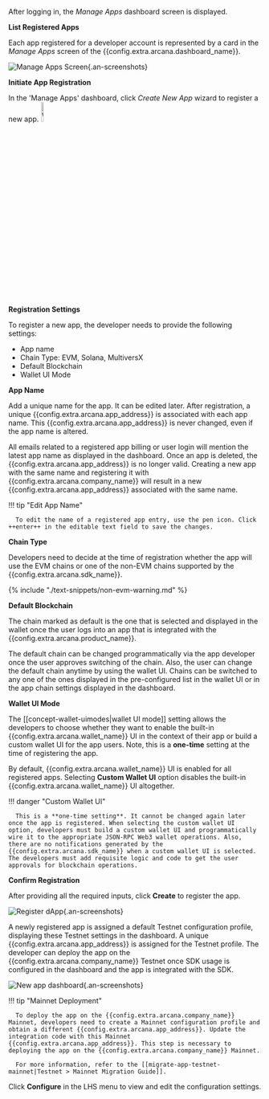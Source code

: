 After logging in, the *Manage Apps* dashboard screen is displayed. 

**List Registered Apps**

Each app registered for a developer account is represented by a card in the *Manage Apps* screen of the {{config.extra.arcana.dashboard_name}}.

![Manage Apps Screen](/img/an_db_mulitiple_apps.png){.an-screenshots}

**Initiate App Registration**

In the 'Manage Apps' dashboard, click *Create New App* wizard to register a new app. <img class="an-screenshots" src="/img/dashboard_newappwizard.png" alt="Wizard: Register App" width="10%"/> 

**Registration Settings**

To register a new app, the developer needs to provide the following settings:

* App name
* Chain Type: EVM, Solana, MultiversX
* Default Blockchain
* Wallet UI Mode

**App Name**

Add a unique name for the app. It can be edited later. After registration, a unique {{config.extra.arcana.app_address}} is associated with each app name. This {{config.extra.arcana.app_address}} is never changed, even if the app name is altered.

All emails related to a registered app billing or user login will mention the latest app name as displayed in the dashboard. Once an app is deleted, the {{config.extra.arcana.app_address}} is no longer valid. Creating a new app with the same name and registering it with {{config.extra.arcana.company_name}} will result in a new {{config.extra.arcana.app_address}} associated with the same name.

!!! tip "Edit App Name"

      To edit the name of a registered app entry, use the pen icon. Click ++enter++ in the editable text field to save the changes.

**Chain Type**

Developers need to decide at the time of registration whether the app will use the EVM chains or one of the non-EVM chains supported by the {{config.extra.arcana.sdk_name}}.

{% include "./text-snippets/non-evm-warning.md" %}

**Default Blockchain**

The chain marked as default is the one that is selected and displayed in the wallet once the user logs into an app that is integrated with the {{config.extra.arcana.product_name}}.

The default chain can be changed programmatically via the app developer once the user approves switching of the chain. Also, the user can change the default chain anytime by using the wallet UI. Chains can be switched to any one of the ones displayed in the pre-configured list in the wallet UI or in the app chain settings displayed in the dashboard.

**Wallet UI Mode**

The [[concept-wallet-uimodes|wallet UI mode]] setting allows the developers to choose whether they want to enable the built-in {{config.extra.arcana.wallet_name}} UI in the context of their app or build a custom wallet UI for the app users. Note, this is a **one-time** setting at the time of registering the app.

By default, {{config.extra.arcana.wallet_name}} UI is enabled for all registered apps. Selecting **Custom Wallet UI** option disables the built-in {{config.extra.arcana.wallet_name}} UI altogether.

!!! danger "Custom Wallet UI"

      This is a **one-time setting**. It cannot be changed again later once the app is registered. When selecting the custom wallet UI option, developers must build a custom wallet UI and programmatically wire it to the appropriate JSON-RPC Web3 wallet operations. Also, there are no notifications generated by the {{config.extra.arcana.sdk_name}} when a custom wallet UI is selected. The developers must add requisite logic and code to get the user approvals for blockchain operations.

**Confirm Registration**

After providing all the required inputs, click **Create** to register the app.

![Register dApp](/img/an_db_create_newapp_anim.gif){.an-screenshots}

A newly registered app is assigned a default Testnet configuration profile, displaying these Testnet settings in the dashboard. A unique {{config.extra.arcana.app_address}} is assigned for the Testnet profile. The developer can deploy the app on the {{config.extra.arcana.company_name}} Testnet once SDK usage is configured in the dashboard and the app is integrated with the SDK.

![New app dashboard](/img/an_db_new_app_screen.png){.an-screenshots}

!!! tip "Mainnet Deployment"

      To deploy the app on the {{config.extra.arcana.company_name}} Mainnet, developers need to create a Mainnet configuration profile and obtain a different {{config.extra.arcana.app_address}}. Update the integration code with this Mainnet {{config.extra.arcana.app_address}}. This step is necessary to deploying the app on the {{config.extra.arcana.company_name}} Mainnet. 
      
      For more information, refer to the [[migrate-app-testnet-mainnet|Testnet > Mainnet Migration Guide]].

Click **Configure** in the  LHS menu to view and edit the configuration settings.
